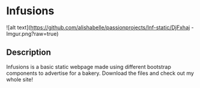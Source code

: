 # Infusions

![alt text](https://github.com/alishabelle/passionprojects/Inf-static/DjFxhaj - Imgur.png?raw=true)

## Description
Infusions is a basic static webpage made using different bootstrap components to advertise for a bakery. Download the files and check out my whole site!

